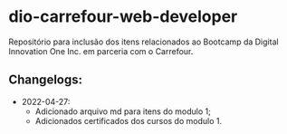 # dio-carrefour-web-developer
Repositório para inclusão dos itens relacionados ao Bootcamp da Digital Innovation One Inc. em parceria com o Carrefour.

## Changelogs:

- 2022-04-27:
  - Adicionado arquivo md para itens do modulo 1;
  - Adicionados certificados dos cursos do modulo 1.
